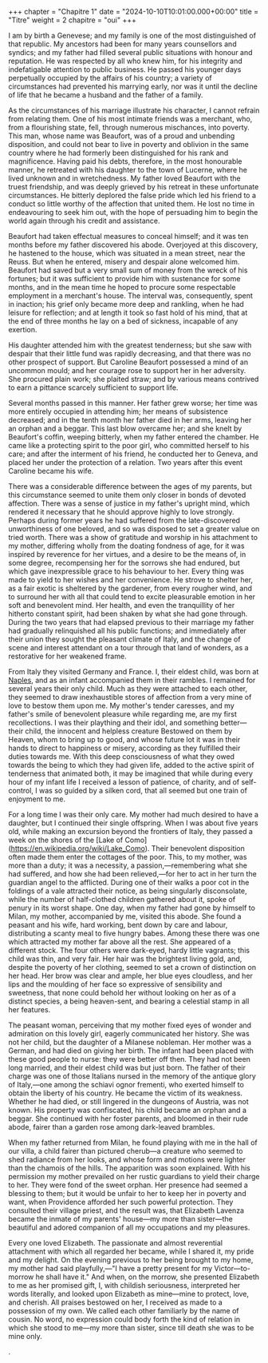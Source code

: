 +++
chapter = "Chapitre 1"
date = "2024-10-10T10:01:00.000+00:00"
title = "Titre"
weight = 2
chapitre = "oui"
+++














I am by birth a Genevese; and my family is one of the most distinguished of that republic. My ancestors had been for many years counsellors and syndics; and my father had filled several public situations with honour and reputation. He was respected by all who knew him, for his integrity and indefatigable attention to public business. He passed his younger days perpetually occupied by the affairs of his country; a variety of circumstances had prevented his marrying early, nor was it until the decline of life that he became a husband and the father of a family.

As the circumstances of his marriage illustrate his character, I cannot refrain from relating them. One of his most intimate friends was a merchant, who, from a flourishing state, fell, through numerous mischances, into poverty. This man, whose name was Beaufort, was of a proud and unbending disposition, and could not bear to live in poverty and oblivion in the same country where he had formerly been distinguished for his rank and magnificence. Having paid his debts, therefore, in the most honourable manner, he retreated with his daughter to the town of Lucerne, where he lived unknown and in wretchedness. My father loved Beaufort with the truest friendship, and was deeply grieved by his retreat in these unfortunate circumstances. He bitterly deplored the false pride which led his friend to a conduct so little worthy of the affection that united them. He lost no time in endeavouring to seek him out, with the hope of persuading him to begin the world again through his credit and assistance.

Beaufort had taken effectual measures to conceal himself; and it was ten months before my father discovered his abode. Overjoyed at this discovery, he hastened to the house, which was situated in a mean street, near the Reuss. But when he entered, misery and despair alone welcomed him. Beaufort had saved but a very small sum of money from the wreck of his fortunes; but it was sufficient to provide him with sustenance for some months, and in the mean time he hoped to procure some respectable employment in a merchant's house. The interval was, consequently, spent in inaction; his grief only became more deep and rankling, when he had leisure for reflection; and at length it took so fast hold of his mind, that at the end of three months he lay on a bed of sickness, incapable of any exertion.

His daughter attended him with the greatest tenderness; but she saw with despair that their little fund was rapidly decreasing, and that there was no other prospect of support. But Caroline Beaufort possessed a mind of an uncommon mould; and her courage rose to support her in her adversity. She procured plain work; she plaited straw; and by various means contrived to earn a pittance scarcely sufficient to support life.

Several months passed in this manner. Her father grew worse; her time was more entirely occupied in attending him; her means of subsistence decreased; and in the tenth month her father died in her arms, leaving her an orphan and a beggar. This last blow overcame her; and she knelt by Beaufort's coffin, weeping bitterly, when my father entered the chamber. He came like a protecting spirit to the poor girl, who committed herself to his care; and after the interment of his friend, he conducted her to Geneva, and placed her under the protection of a relation. Two years after this event Caroline became his wife.

There was a considerable difference between the ages of my parents, but this circumstance seemed to unite them only closer in bonds of devoted affection. There was a sense of justice in my father's upright mind, which rendered it necessary that he should approve highly to love strongly. Perhaps during former years he had suffered from the late-discovered unworthiness of one beloved, and so was disposed to set a greater value on tried worth. There was a show of gratitude and worship in his attachment to my mother, differing wholly from the doating fondness of age, for it was inspired by reverence for her virtues, and a desire to be the means of, in some degree, recompensing her for the sorrows she had endured, but which gave inexpressible grace to his behaviour to her. Every thing was made to yield to her wishes and her convenience. He strove to shelter her, as a fair exotic is sheltered by the gardener, from every rougher wind, and to surround her with all that could tend to excite pleasurable emotion in her soft and benevolent mind. Her health, and even the tranquillity of her hitherto constant spirit, had been shaken by what she had gone through. During the two years that had elapsed previous to their marriage my father had gradually relinquished all his public functions; and immediately after their union they sought the pleasant climate of Italy, and the change of scene and interest attendant on a tour through that land of wonders, as a restorative for her weakened frame.

From Italy they visited Germany and France. I, their eldest child, was born at [Naples](https://en.wikipedia.org/wiki/Naples), and as an infant accompanied them in their rambles. I remained for several years their only child. Much as they were attached to each other, they seemed to draw inexhaustible stores of affection from a very mine of love to bestow them upon me. My mother's tender caresses, and my father's smile of benevolent pleasure while regarding me, are my first recollections. I was their plaything and their idol, and something better— their child, the innocent and helpless creature Bestowed on them by Heaven, whom to bring up to good, and whose future lot it was in their hands to direct to happiness or misery, according as they fulfilled their duties towards me. With this deep consciousness of what they owed towards the being to which they had given life, added to the active spirit of tenderness that animated both, it may be imagined that while during every hour of my infant life I received a lesson of patience, of charity, and of self-control, I was so guided by a silken cord, that all seemed but one train of enjoyment to me.

For a long time I was their only care. My mother had much desired to have a daughter, but I continued their single offspring. When I was about five years old, while making an excursion beyond the frontiers of Italy, they passed a week on the shores of the [Lake of Como] (https://en.wikipedia.org/wiki/Lake_Como). Their benevolent disposition often made them enter the cottages of the poor. This, to my mother, was more than a duty; it was a necessity, a passion,—remembering what she had suffered, and how she had been relieved,—for her to act in her turn the guardian angel to the afflicted. During one of their walks a poor cot in the foldings of a vale attracted their notice, as being singularly disconsolate, while the number of half-clothed children gathered about it, spoke of penury in its worst shape. One day, when my father had gone by himself to Milan, my mother, accompanied by me, visited this abode. She found a peasant and his wife, hard working, bent down by care and labour, distributing a scanty meal to five hungry babes. Among these there was one which attracted my mother far above all the rest. She appeared of a different stock. The four others were dark-eyed, hardy little vagrants; this child was thin, and very fair. Her hair was the brightest living gold, and, despite the poverty of her clothing, seemed to set a crown of distinction on her head. Her brow was clear and ample, her blue eyes cloudless, and her lips and the moulding of her face so expressive of sensibility and sweetness, that none could behold her without looking on her as of a distinct species, a being heaven-sent, and bearing a celestial stamp in all her features.



The peasant woman, perceiving that my mother fixed eyes of wonder and admiration on this lovely girl, eagerly communicated her history. She was not her child, but the daughter of a Milanese nobleman. Her mother was a German, and had died on giving her birth. The infant had been placed with these good people to nurse: they were better off then. They had not been long married, and their eldest child was but just born. The father of their charge was one of those Italians nursed in the memory of the antique glory of Italy,—one among the schiavi ognor frementi, who exerted himself to obtain the liberty of his country. He became the victim of its weakness. Whether he had died, or still lingered in the dungeons of Austria, was not known. His property was confiscated, his child became an orphan and a beggar. She continued with her foster parents, and bloomed in their rude abode, fairer than a garden rose among dark-leaved brambles.

When my father returned from Milan, he found playing with me in the hall of our villa, a child fairer than pictured cherub—a creature who seemed to shed radiance from her looks, and whose form and motions were lighter than the chamois of the hills. The apparition was soon explained. With his permission my mother prevailed on her rustic guardians to yield their charge to her. They were fond of the sweet orphan. Her presence had seemed a blessing to them; but it would be unfair to her to keep her in poverty and want, when Providence afforded her such powerful protection. They consulted their village priest, and the result was, that Elizabeth Lavenza became the inmate of my parents' house—my more than sister—the beautiful and adored companion of all my occupations and my pleasures.

Every one loved Elizabeth. The passionate and almost reverential attachment with which all regarded her became, while I shared it, my pride and my delight. On the evening previous to her being brought to my home, my mother had said playfully,—"I have a pretty present for my Victor—to-morrow he shall have it." And when, on the morrow, she presented Elizabeth to me as her promised gift, I, with childish seriousness, interpreted her words literally, and looked upon Elizabeth as mine—mine to protect, love, and cherish. All praises bestowed on her, I received as made to a possession of my own. We called each other familiarly by the name of cousin. No word, no expression could body forth the kind of relation in which she stood to me—my more than sister, since till death she was to be mine only.



.

